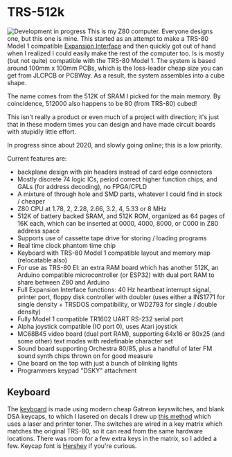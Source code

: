 # TRS-512k
![Development in progress](./img/main.jpg)
This is my Z80 computer. Everyone designs one, but this one is mine.
This started as an attempt to make a TRS-80 Model 1 compatible [Expansion Interface](https://alnwlsn.com/projectrepository/index.php?title=TRS-80_Model_1_-_Wilson_Expansion_Interface) and then quickly got out of hand when I realized I could easily make the rest of the computer too.
Is is mostly (but not quite) compatible with the TRS-80 Model 1. The system is based around 100mm x 100mm PCBs, which is the loss-leader cheap size you can get from JLCPCB or PCBWay. As a result, the system assembles into a cube shape.

The name comes from the 512K of SRAM I picked for the main memory. By coincidence, 512000 also happens to be 80 (from TRS-80) cubed!

This isn't really a product or even much of a project with direction; it's just that in these modern times you can design and have made circuit boards with stupidly little effort.

In progress since about 2020, and slowly going online; this is a low priority.

Current features are:
* backplane design with pin headers instead of card edge connectors
* Mostly discrete 74 logic ICs, period correct higher function chips, and GALs (for address decoding), no FPGA/CPLD
* A mixture of through hole and SMD parts, whatever I could find in stock / cheaper
* Z80 CPU at 1.78, 2, 2.28, 2.66, 3.2, 4, 5.33 or 8 MHz
* 512K of battery backed SRAM, and 512K ROM, organized as 64 pages of 16K each, which can be inserted at 0000, 4000, 8000, or C000 in Z80 address space
* Supports use of cassette tape drive for storing / loading programs
* Real time clock phantom time chip
* Keyboard with TRS-80 Model 1 compatible layout and memory map (relocatable also)
* For use as TRS-80 EI: an extra RAM board which has another 512K, an Arduino compatible microcontroller (or ESP32) with dual port RAM to share between Z80 and Arduino
* Full Expansion Interface functions: 40 Hz heartbeat interrupt signal, printer port, floppy disk controller with doubler (uses either a INS1771 for single density + TRSDOS compatibility, or WD2793 for single / double density)
* Fully Model 1 compatible TR1602 UART RS-232 serial port
* Alpha joystick compatible (IO port 0), uses Atari joystick
* MC68B45 video board (dual port RAM), supporting 64x16 or 80x25 (and some other) text modes with redefinable character set
* Sound board supporting Orchestra 80/85, plus a handful of later FM sound synth chips thrown on for good measure
* One board on the top with just a bunch of blinking lights
* Programmers keypad "DSKY" attachment




## Keyboard
The [keyboard](./img/keyboard.jpg) is made using modern cheap Gatreon keyswitches, and blank DSA keycaps, to which I lasered on decals I drew up [this method](https://www.youtube.com/watch?v=JR1BwcFyexQ) which uses a laser and printer toner. The switches are wired in a key matrix which matches the original TRS-80, so it can read from the same hardware locations. There was room for a few extra keys in the matrix, so I added a few. Keycap font is [Hershey](https://en.wikipedia.org/wiki/Hershey_fonts) if you're curious.

